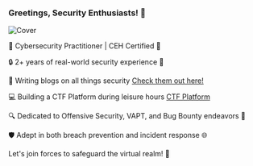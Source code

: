 ### Greetings, Security Enthusiasts! 👋
![Cover](https://github.com/gandhidevansh/gandhidevansh/assets/31349598/9d09aa5c-27d0-4409-97ce-095adf4b95ef)

🔐 Cybersecurity Practitioner | CEH Certified 🚀

🔒 2+ years of real-world security experience 💼

📝 Writing blogs on all things security [Check them out here!](https://devilwrites.medium.com/)

💻 Building a CTF Platform during leisure hours [CTF Platform](https://devilctf.netlify.app/)

🔍 Dedicated to Offensive Security, VAPT, and Bug Bounty endeavors 🐞

🛡️ Adept in both breach prevention and incident response 🌐

Let's join forces to safeguard the virtual realm! 🚀
